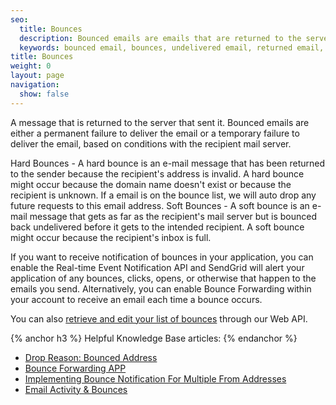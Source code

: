 ```yaml
---
seo:
  title: Bounces
  description: Bounced emails are emails that are returned to the server that sent them.
  keywords: bounced email, bounces, undelivered email, returned email, rejected email
title: Bounces
weight: 0
layout: page
navigation:
  show: false
---
```


A message that is returned to the server that sent it. Bounced emails are either a permanent failure to deliver the email or a temporary failure to deliver the email, based on conditions with the recipient mail server.

Hard Bounces - A hard bounce is an e-mail message that has been returned to the sender because the recipient's address is invalid. A hard bounce might occur because the domain name doesn't exist or because the recipient is unknown. If a email is on the bounce list, we will auto drop any future requests to this email address.
Soft Bounces - A soft bounce is an e-mail message that gets as far as the recipient's mail server but is bounced back undelivered before it gets to the intended recipient. A soft bounce might occur because the recipient's inbox is full.

If you want to receive notification of bounces in your application, you can enable the Real-time Event Notification API and SendGrid will alert your application of any bounces, clicks, opens, or otherwise that happen to the emails you send. Alternatively, you can enable Bounce Forwarding within your account to receive an email each time a bounce occurs.

You can also [retrieve and edit your list of bounces]({{root_url}}/API_Reference/Web_API/bounces.html) through our Web API.

{% anchor h3 %}	Helpful Knowledge Base articles:
{% endanchor %}	
* [Drop Reason: Bounced Address](https://sendgrid.com/docs/Classroom/Track/Drops/drop_reason_bounced_address.html)
* [Bounce Forwarding APP](https://sendgrid.com/docs/Classroom/Track/Bounces/how_to_set_up_bounce_forwarding.html)
* [Implementing Bounce Notification For Multiple From Addresses](https://sendgrid.com/docs/Classroom/Track/Bounces/implementing_bounce_notification_for_multiple_from_addresses.html)
* [Email Activity & Bounces](https://sendgrid.com/docs/User_Guide/email_activity.html)
